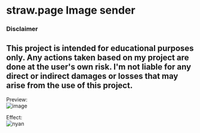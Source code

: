 # straw.page Image sender

### Disclaimer  

This project is intended for educational purposes only.
Any actions taken based on my project are done at the user's own risk.
I'm not liable for any direct or indirect damages or losses that may arise from the use of this project.
---
Preview:  
![image](https://github.com/nonepork/straw.page-Image-sender/assets/59335048/7dc2214c-ad66-4c75-b9cf-6268a8a16fbd)

Effect:  
![nyan](https://github.com/nonepork/straw.page-Image-sender/assets/59335048/198844bd-bca7-4a30-b696-143a45331323)
